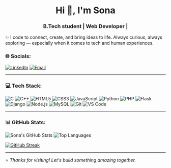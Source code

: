 <h1 align="center">Hi 👋, I'm Sona</h1>
<h3 align="center">B.Tech student | Web Developer | </h3>

✨ I code to connect, create, and bring ideas to life. Always curious, always exploring — especially when it comes to tech and human experiences.

### 🌐 Socials:
[![LinkedIn](https://img.shields.io/badge/LinkedIn-blue?style=for-the-badge&logo=linkedin&logoColor=white)](https://www.linkedin.com/in/sona-siju-714aa8341)
[![Email](https://img.shields.io/badge/Gmail-D14836?style=for-the-badge&logo=gmail&logoColor=white)](mailto:sonasiju16@gmail.com)

---

### 💻 Tech Stack:
![C](https://img.shields.io/badge/C-blue?style=for-the-badge&logo=c)
![C++](https://img.shields.io/badge/C++-00599C?style=for-the-badge&logo=c%2B%2B&logoColor=white)
![HTML5](https://img.shields.io/badge/HTML5-E34F26?style=for-the-badge&logo=html5&logoColor=white)
![CSS3](https://img.shields.io/badge/CSS3-1572B6?style=for-the-badge&logo=css3&logoColor=white)
![JavaScript](https://img.shields.io/badge/JavaScript-323330?style=for-the-badge&logo=javascript&logoColor=F7DF1E)
![Python](https://img.shields.io/badge/Python-3776AB?style=for-the-badge&logo=python&logoColor=white)
![PHP](https://img.shields.io/badge/PHP-777BB4?style=for-the-badge&logo=php&logoColor=white)
![Flask](https://img.shields.io/badge/Flask-black?style=for-the-badge&logo=flask&logoColor=white)
![Django](https://img.shields.io/badge/Django-092E20?style=for-the-badge&logo=django&logoColor=white)
![Node.js](https://img.shields.io/badge/Node.js-339933?style=for-the-badge&logo=nodedotjs&logoColor=white)
![MySQL](https://img.shields.io/badge/MySQL-00758F?style=for-the-badge&logo=mysql&logoColor=white)
![Git](https://img.shields.io/badge/Git-F05032?style=for-the-badge&logo=git&logoColor=white)
![VS Code](https://img.shields.io/badge/VSCode-007ACC?style=for-the-badge&logo=visual%20studio%20code&logoColor=white)

---

### 📊 GitHub Stats:

![Sona's GitHub Stats](https://github-readme-stats.vercel.app/api?username=yourusername&show_icons=true&theme=radical)
![Top Languages](https://github-readme-stats.vercel.app/api/top-langs/?username=yourusername&layout=compact&theme=radical)

[![GitHub Streak](https://streak-stats.demolab.com?user=yourusername&theme=radical)](https://git.io/streak-stats)

---



⭐️ *Thanks for visiting! Let's build something amazing together.*
